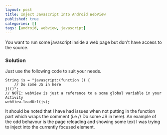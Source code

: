 ```yaml
---
layout: post
title: Inject Javascript Into Android WebView
published: true
categories: []
tags: [android, webview, javascript]
---
```

You want to run some javascript inside a web page but don't have access to the source.

### Solution

Just use the following code to suit your needs.

	String js = "javascript:(function () {
		// Do some JS in here
	})()";
	// NOTE: webView is just a reference to a some global variable in your Activity
	webView.loadUrl(js);

It should be noted that I have had issues when not putting in the function part which wraps the comment (i.e // Do some JS in here). An example of the odd behavour is the page reloading and showing some text I was trying to inject into the currently focused element.
